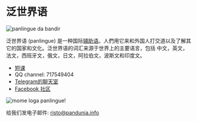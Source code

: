 泛世界语
========

![](http://www.panlingue.info/bandir/bandir.png "panlingue da bandir")

泛世界语 (panlingue) 是一种国际[辅助语](https://zh.wikipedia.org/wiki/%E4%BA%BA%E5%B7%A5%E8%AA%9E%E8%A8%80)。人們用它来和外国人打交道以及了解其它的国家和文化。泛世界语的词汇来源于世界上的主要语言，包括 中文，英文，法文，西班牙文，俄文，日文，阿拉伯文，波斯文和印度文。

- [短课](http://www.panlingue.info/panlingue/mini_darse.html)
- QQ channel: 717549404
- [Telegram的聊天室](https://t.me/joinchat/AAAAAEPVsifmS6xRLAlxVA)
- [Facebook 社区](http://www.facebook.com/groups/panlingue)

![](http://www.panlingue.info/grafe/mome_loga_panlingue.png "mome loga panlingue!")


给我们发电子邮件: risto@pandunia.info



